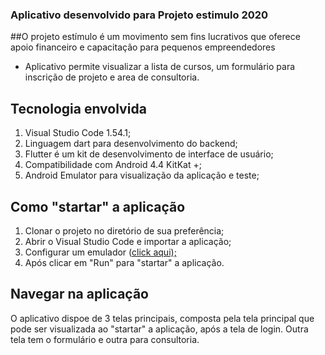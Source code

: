 ### Aplicativo desenvolvido para Projeto estimulo 2020

##O projeto estímulo é um movimento sem fins lucrativos que oferece apoio financeiro e capacitação para pequenos empreendedores

- Aplicativo permite visualizar a lista de cursos, um formulário para inscrição de projeto e area de consultoria.





## Tecnologia envolvida

1. Visual Studio Code 1.54.1;
1. Linguagem dart para desenvolvimento do backend;
1. Flutter é um kit de desenvolvimento de interface de usuário;
1. Compatibilidade com Android 4.4 KitKat +;
1. Android Emulator para visualização da aplicação e teste;





## Como "startar" a aplicação
1. Clonar o projeto no diretório de sua preferência;
1. Abrir o Visual Studio Code e importar a aplicação;
1. Configurar um emulador ([click aqui);](https://developer.android.com/studio/run/emulator?hl=pt-br "click aqui")
1. Após clicar em "Run" para "startar" a aplicação.

## Navegar na aplicação
O aplicativo dispoe de 3 telas principais, composta pela tela principal que pode ser visualizada ao "startar" a aplicação, após a tela de login. Outra tela tem o formulário e outra para consultoria.
